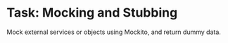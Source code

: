 # Task: Mocking and Stubbing

Mock external services or objects using Mockito, and return dummy data.

